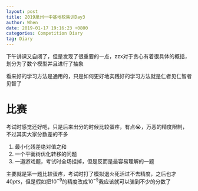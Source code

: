 ```yaml
---
layout: post
title: 2019泉州一中基地校集训Day3
author: When
date: 2019-01-17 19:16:23 +0800
categories: Competition Diary
tag: Diary
---
```


下午讲课又自闭了，但是发现了很重要的一点，zzx对于贪心有着很具体的概括，划分为了数个模型并且进行了抽象

看来好的学习方法是通用的，只是如何更好地实践好的学习方法就是仁者见仁智者见智了

# 比赛

考试时感觉还好吧，只是后来出分的时候比较蛋疼，有点:sob:，万恶的精度限制，不过其实大家分数差的不多

1. 最小化残差绝对值之和
2. 一个平衡树优化转移的问题
3. 一道游戏题，考试时全场挂掉，但是反而是最容易理解的一题

主要就是第一题比较蛋疼，考试时打了模拟退火死活过不去精度，之后也才$40pts$，但是假如把$10^{-9}$的精度改成$10^{-5}$我应该就可以骗到不少的分数了



